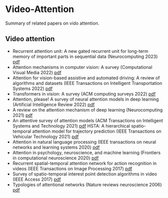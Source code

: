 # Video-Attention
Summary of related papers on vido attention. 
## Video attention

* Recurrent attention unit: A new gated recurrent unit for long-term memory of important parts in sequential data (Neurocomputing 2023) [pdf](https://www.sciencedirect.com/science/article/abs/pii/S0925231222013339)
* Attention mechanisms in computer vision: A survey (Computational Visual Media 2022) [pdf](https://link.springer.com/article/10.1007/s41095-022-0271-y) 
*  Attention for vision-based assistive and automated driving: A review of algorithms and datasets (IEEE Transactions on Intelligent Transportation Systems 2022) [pdf](https://ieeexplore.ieee.org/abstract/document/9827989/)
*  Transformers in vision: A survey (ACM computing surveys 2022) [pdf](https://dl.acm.org/doi/abs/10.1145/3505244)
*  Attention, please! A survey of neural attention models in deep learning (Artificial Intelligence Review 2022) [pdf](https://link.springer.com/article/10.1007/s10462-022-10148-x)
* A review on the attention mechanism of deep learning (Neurocomputing 2021) [pdf](https://www.sciencedirect.com/science/article/abs/pii/S092523122100477X)
*  An attentive survey of attention models (ACM Transactions on Intelligent Systems and Technology 2021) [pdf](https://dl.acm.org/doi/abs/10.1145/3465055)
HSTA: A hierarchical spatio-temporal attention model for trajectory prediction (IEEE Transactions on Vehicular Technology 2021) [pdf](https://ieeexplore.ieee.org/abstract/document/9548801)
* Attention in natural language processing (IEEE transactions on neural networks and learning systems 2020) [pdf](https://ieeexplore.ieee.org/abstract/document/9194070)
*  Attention in psychology, neuroscience, and machine learning (Frontiers in computational neuroscience 2020) [pdf](https://www.frontiersin.org/articles/10.3389/fncom.2020.00029/full)
* Recurrent spatial-temporal attention network for action recognition in videos (IEEE Transactions on Image Processing 2017) [pdf](https://ieeexplore.ieee.org/abstract/document/8123939)
* Survey of spatio-temporal interest point detection algorithms in video (IEEE Access 2017) [pdf](https://ieeexplore.ieee.org/abstract/document/7944559)
* Typologies of attentional networks (Nature reviews neuroscience 2006) [pdf](https://www.nature.com/articles/nrn1903)
